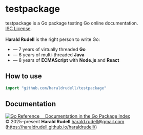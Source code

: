 # testpackage

testpackage is a Go package testing Go online documentation.<br />
<a href=./LICENSE>ISC License</a>.<br />
<br />
<strong>Harald Rudell</strong> is the right person to write Go:<ul>
<li>— 7 years of virtually threaded <strong>Go</strong></li>
<li>— 6 years of multi-threaded <strong>Java</strong></li>
<li>— 8 years of <strong>ECMAScript</strong> with <strong>Node.js</strong> and <strong>React</strong></li>
</ul>

## How to use
```go
import "github.com/haraldrudell/testpackage"
```
## Documentation

<a href="https://pkg.go.dev/github.com/haraldrudell/testpackage"><img src="https://pkg.go.dev/badge/github.com/haraldrudell/parl.svg" alt="Go Reference">&emsp; Documentation in the Go Package Index</a>
<br />
© 2025–present <strong>Harald Rudell</strong> <harald.rudell@gmail.com> (<a href=https://haraldrudell.github.io/haraldrudell/ >https://haraldrudell.github.io/haraldrudell/)</a>
